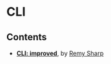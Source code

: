 # CLI

## Contents

* **[CLI: improved](https://remysharp.com/2018/08/23/cli-improved)**, by [Remy Sharp](https://remysharp.com/)
